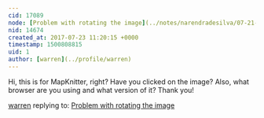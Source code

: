 ```yaml
---
cid: 17089
node: [Problem with rotating the image](../notes/narendradesilva/07-21-2017/problem-with-rotating-the-image)
nid: 14674
created_at: 2017-07-23 11:20:15 +0000
timestamp: 1500808815
uid: 1
author: [warren](../profile/warren)
---
```


Hi, this is for MapKnitter, right? Have you clicked on the image? Also, what browser are you using and what version of it? Thank you!

[warren](../profile/warren) replying to: [Problem with rotating the image](../notes/narendradesilva/07-21-2017/problem-with-rotating-the-image)

